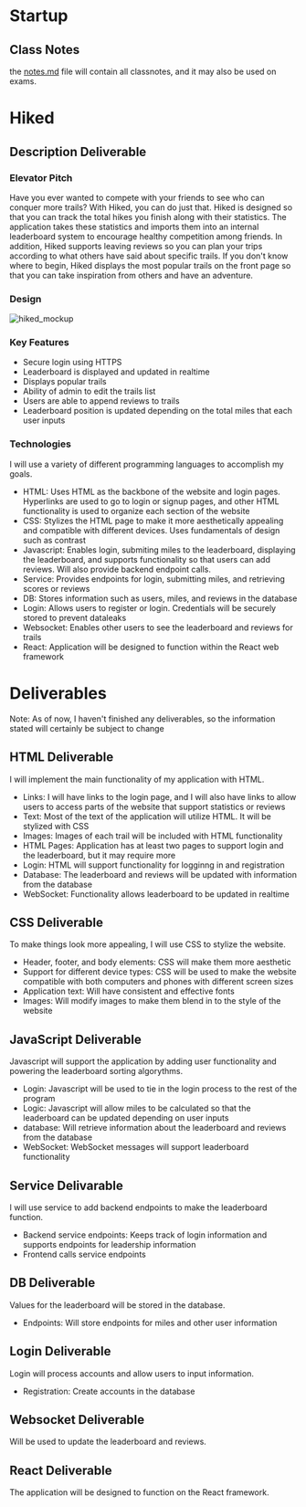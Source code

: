 # Startup
## Class Notes
the [notes.md](https://github.com/kristian-green-byu/startup/blob/main/notes.md) file will contain all classnotes, and it may also be used on exams.
# Hiked
## Description Deliverable
### Elevator Pitch
Have you ever wanted to compete with your friends to see who can conquer more trails? With Hiked, you can do just that. Hiked is designed so that you can track the total hikes you finish along with their statistics. The application takes these statistics and imports them into an internal leaderboard system to encourage healthy competition among friends. In addition, Hiked supports leaving reviews so you can plan your trips according to what others have said about specific trails. If you don't know where to begin, Hiked displays the most popular trails on the front page so that you can take inspiration from others and have an adventure.

### Design
![hiked_mockup](https://github.com/kristian-green-byu/startup/assets/144286975/3aaaec5f-1faa-4d99-a70d-565b261fc932)

### Key Features
- Secure login using HTTPS
- Leaderboard is displayed and updated in realtime
- Displays popular trails
- Ability of admin to edit the trails list
- Users are able to append reviews to trails
- Leaderboard position is updated depending on the total miles that each user inputs

### Technologies
I will use a variety of different programming languages to accomplish my goals.
- HTML: Uses HTML as the backbone of the website and login pages. Hyperlinks are used to go to login or signup pages, and other HTML functionality is used to organize each section of the website
- CSS: Stylizes the HTML page to make it more aesthetically appealing and compatible with different devices. Uses fundamentals of design such as contrast
- Javascript: Enables login, submiting miles to the leaderboard, displaying the leaderboard, and supports functionality so that users can add reviews. Will also provide backend endpoint calls.
- Service: Provides endpoints for login, submitting miles, and retrieving scores or reviews
- DB: Stores information such as users, miles, and reviews in the database
- Login: Allows users to register or login. Credentials will be securely stored to prevent dataleaks
- Websocket: Enables other users to see the leaderboard and reviews for trails
- React: Application will be designed to function within the React web framework

# Deliverables
Note: As of now, I haven't finished any deliverables, so the information stated will certainly be subject to change

## HTML Deliverable
I will implement the main functionality of my application with HTML.
- Links: I will have links to the login page, and I will also have links to allow users to access parts of the website that support statistics or reviews
- Text: Most of the text of the application will utilize HTML. It will be stylized with CSS
- Images: Images of each trail will be included with HTML functionality
- HTML Pages: Application has at least two pages to support login and the leaderboard, but it may require more
- Login: HTML will support functionality for logginng in and registration
- Database: The leaderboard and reviews will be updated with information from the database
- WebSocket: Functionality allows leaderboard to be updated in realtime

## CSS Deliverable
To make things look more appealing, I will use CSS to stylize the website.
- Header, footer, and body elements: CSS will make them more aesthetic
- Support for different device types: CSS will be used to make the website compatible with both computers and phones with different screen sizes
- Application text: Will have consistent and effective fonts
- Images: Will modify images to make them blend in to the style of the website

## JavaScript Deliverable
Javascript will support the application by adding user functionality and powering the leaderboard sorting algorythms.
- Login: Javascript will be used to tie in the login process to the rest of the program
- Logic: Javascript will allow miles to be calculated so that the leaderboard can be updated depending on user inputs
- database: Will retrieve information about the leaderboard and reviews from the database
- WebSocket: WebSocket messages will support leaderboard functionality


## Service Delivarable
I will use service to add backend endpoints to make the leaderboard function.
- Backend service endpoints: Keeps track of login information and supports endpoints for leadership information
- Frontend calls service endpoints

## DB Deliverable
Values for the leaderboard will be stored in the database.
- Endpoints: Will store endpoints for miles and other user information

## Login Deliverable
Login will process accounts and allow users to input information.
- Registration: Create accounts in the database

## Websocket Deliverable
Will be used to update the leaderboard and reviews.

## React Deliverable
The application will be designed to function on the React framework.

